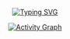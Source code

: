 <!-- Typing Animation -->
<div align="center">
  
[![Typing SVG](https://readme-typing-svg.demolab.com?font=Fira+Code&pause=1000&color=3FB950&width=435&lines=Hello,+I+am+Matteo+%3A%29;Welcome+to+my+GitHub!;GenAI+Developer+%7C+AI+Agents+%7C@+Unibo)](https://git.io/typing-svg)

</div>
<!-- Activity Graph -->
<div align="center">
  
[![Activity Graph](https://github-readme-activity-graph.vercel.app/graph?username=MatteoFalcioni&theme=github-compact)](https://github.com/ashutosh00710/github-readme-activity-graph)


